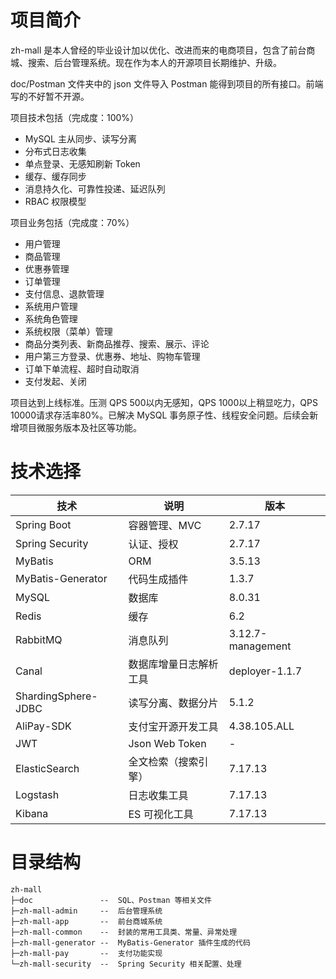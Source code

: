 # 项目简介

zh-mall 是本人曾经的毕业设计加以优化、改进而来的电商项目，包含了前台商城、搜索、后台管理系统。现在作为本人的开源项目长期维护、升级。

doc/Postman 文件夹中的 json 文件导入 Postman 能得到项目的所有接口。前端写的不好暂不开源。

项目技术包括（完成度：100%）
- MySQL 主从同步、读写分离
- 分布式日志收集
- 单点登录、无感知刷新 Token
- 缓存、缓存同步
- 消息持久化、可靠性投递、延迟队列
- RBAC 权限模型

项目业务包括（完成度：70%）
- 用户管理
- 商品管理
- 优惠券管理
- 订单管理
- 支付信息、退款管理
- 系统用户管理
- 系统角色管理
- 系统权限（菜单）管理
- 商品分类列表、新商品推荐、搜索、展示、评论
- 用户第三方登录、优惠券、地址、购物车管理
- 订单下单流程、超时自动取消
- 支付发起、关闭

项目达到上线标准。压测 QPS 500以内无感知，QPS 1000以上稍显吃力，QPS 10000请求存活率80%。已解决 MySQL 事务原子性、线程安全问题。后续会新增项目微服务版本及社区等功能。

# 技术选择

| 技术       | 说明                  | 版本                            |
| ---------- | --------------------- | ---------------------------- |
| Spring Boot           | 容器管理、MVC          | 2.7.17            |
| Spring Security       | 认证、授权             | 2.7.17            |
| MyBatis               | ORM                   | 3.5.13             |
| MyBatis-Generator     | 代码生成插件            | 1.3.7             |
| MySQL                 | 数据库               | 8.0.31            |
| Redis                 | 缓存                | 6.2               |
| RabbitMQ              | 消息队列              | 3.12.7-management   |
| Canal                 | 数据库增量日志解析工具   | deployer-1.1.7      |
| ShardingSphere-JDBC   | 读写分离、数据分片     | 5.1.2             |
| AliPay-SDK            | 支付宝开源开发工具     | 4.38.105.ALL      |
| JWT                   | Json Web Token      | -                 |
| ElasticSearch         | 全文检索（搜索引擎）    | 7.17.13           |
| Logstash              | 日志收集工具           | 7.17.13          |
| Kibana                | ES 可视化工具          | 7.17.13          |

# 目录结构

```shell
zh-mall
├─doc               --	SQL、Postman 等相关文件
├─zh-mall-admin	    --	后台管理系统
├─zh-mall-app	    --	前台商城系统
├─zh-mall-common    --	封装的常用工具类、常量、异常处理
├─zh-mall-generator --	MyBatis-Generator 插件生成的代码
├─zh-mall-pay	    --	支付功能实现
└─zh-mall-security  --	Spring Security 相关配置、处理
```
